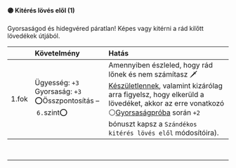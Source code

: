 #### 🟣 Kitérés lövés elől (1)

Gyorsaságod és hidegvéred páratlan! Képes vagy kitérni a rád kilőtt lövedékek útjából.

| |  Követelmény | Hatás  |
| :----------- | :----------- | :----------- |
| 1.fok | Ügyesség:&nbsp;`+3`<br />Gyorsaság:&nbsp;`+3`<br />⭕Összpontosítás&nbsp;–&nbsp;`6.`szint⭕ | Amennyiben észleled, hogy rád lőnek és nem számítasz 🗡️[Készületlennek](../060_10_harci_helyzetek.md#készületlenség), valamint kizárólag arra figyelsz, hogy elkerüld a lövedéket, akkor az erre vonatkozó ⚪[Gyorsaságpróba](../070_tavolsagi_harc.md#sz%C3%A1nd%C3%A9kos-kit%C3%A9r%C3%A9s-l%C3%B6v%C3%A9s-el%C5%91l) során `+2` bónuszt kapsz a ```Szándékos kitérés lövés elől``` módosítóira). |

<br />

---
